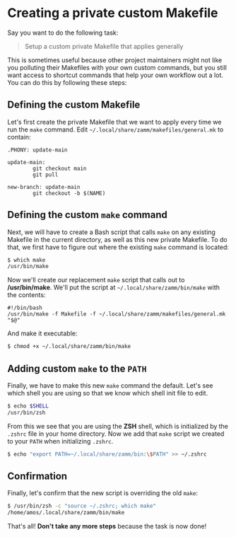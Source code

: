 # Creating a private custom Makefile

Say you want to do the following task:

> Setup a custom private Makefile that applies generally

This is sometimes useful because other project maintainers might not like you polluting their Makefiles with your own custom commands, but you still want access to shortcut commands that help your own workflow out a lot. You can do this by following these steps:

## Defining the custom Makefile

Let's first create the private Makefile that we want to apply every time we run the `make` command. Edit `~/.local/share/zamm/makefiles/general.mk` to contain:

```
.PHONY: update-main

update-main:
        git checkout main
        git pull

new-branch: update-main
        git checkout -b $(NAME)
```

## Defining the custom `make` command

Next, we will have to create a Bash script that calls `make` on any existing Makefile in the current directory, as well as this new private Makefile. To do that, we first have to figure out where the existing `make` command is located:

```bash
$ which make
/usr/bin/make
```

Now we'll create our replacement `make` script that calls out to **/usr/bin/make**. We'll put the script at `~/.local/share/zamm/bin/make` with the contents:

```
#!/bin/bash
/usr/bin/make -f Makefile -f ~/.local/share/zamm/makefiles/general.mk "$@"
```

And make it executable:

```bash
$ chmod +x ~/.local/share/zamm/bin/make
```

## Adding custom `make` to the `PATH`

Finally, we have to make this new `make` command the default. Let's see which shell you are using so that we know which shell init file to edit.

```bash
$ echo $SHELL
/usr/bin/zsh
```

From this we see that you are using the **ZSH** shell, which is initialized by the `.zshrc` file in your home directory. Now we add that `make` script we created to your `PATH` when initializing `.zshrc`.

```bash
$ echo "export PATH=~/.local/share/zamm/bin:\$PATH" >> ~/.zshrc
```

## Confirmation

Finally, let's confirm that the new script is overriding the old `make`:

```bash
$ /usr/bin/zsh -c "source ~/.zshrc; which make"
/home/amos/.local/share/zamm/bin/make
```

That's all! **Don't take any more steps** because the task is now done!